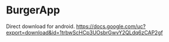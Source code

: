 # BurgerApp
Direct download for android.
https://docs.google.com/uc?export=download&id=1trbwScHCp3UOsbrGwvY2QLdq6zCAP2gf
